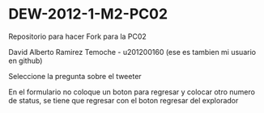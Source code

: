 DEW-2012-1-M2-PC02
==================

Repositorio para hacer Fork para la PC02

David Alberto Ramirez Temoche - u201200160 (ese es tambien mi usuario en github)

Seleccione la pregunta sobre el tweeter

En el formulario no coloque un boton para regresar y colocar otro numero de status, se tiene que regresar con el boton regresar del explorador